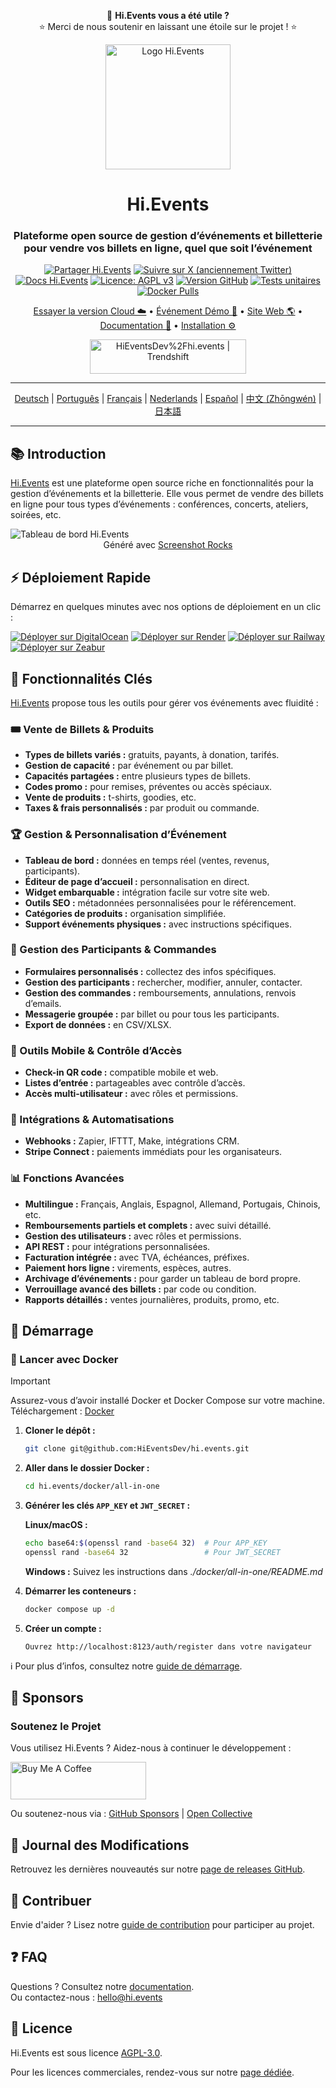 <div align="center">
<div align="center">

💖 **Hi.Events vous a été utile ?**  
⭐ Merci de nous soutenir en laissant une étoile sur le projet ! ⭐

</div>

<p>
  <img src="https://hievents-public.s3.us-west-1.amazonaws.com/website/hi-events-rainbow.png?v=1" alt="Logo Hi.Events" width="200px">
</p>

<h1>Hi.Events</h1>
<h3>Plateforme open source de gestion d’événements et billetterie pour vendre vos billets en ligne, quel que soit l’événement</h3>

[![Partager Hi.Events](https://img.shields.io/badge/Partager%20Hi.Events-blue)](https://www.addtoany.com/share?linkurl=https://github.com/HiEventsDev/hi.events)
[![Suivre sur X (anciennement Twitter)](https://img.shields.io/twitter/follow/HiEventsTickets)](https://x.com/HiEventsTickets)
[![Docs Hi.Events](https://img.shields.io/badge/docs-hi.events-blue)](https://hi.events/docs)
[![Licence: AGPL v3](https://img.shields.io/badge/License-AGPL_v3-blue.svg)](https://github.com/HiEventsDev/Hi.Events/blob/develop/LICENCE)
[![Version GitHub](https://img.shields.io/github/v/release/HiEventsDev/hi.events?include_prereleases)](https://github.com/HiEventsDev/hi.events/releases)
[![Tests unitaires](https://github.com/HiEventsDev/hi.events/actions/workflows/unit-tests.yml/badge.svg?event=push)](https://github.com/HiEventsDev/hi.events/actions/workflows/unit-tests.yml)
[![Docker Pulls](https://img.shields.io/docker/pulls/daveearley/hi.events-all-in-one)](https://hub.docker.com/r/daveearley/hi.events-all-in-one)

<p>
<a href="https://app.hi.events/auth/register?utm_source=gh-readme&utm_content=try-cloud-link">Essayer la version Cloud ☁️</a> •
<a href="https://app.hi.events/event/2/hievents-conference-2030?utm_source=gh-readme&utm_content=demo-link">Événement Démo 🌟</a> • 
<a href="https://hi.events?utm_source=gh-readme&utm_content=website-link">Site Web 🌎</a> • 
<a href="https://hi.events/docs?utm_source=gh-readme&utm_content=documentation-link">Documentation 📄</a> • 
<a href="https://hi.events/docs/getting-started?utm_source=gh-readme&utm_content=installation=link">Installation ⚙️</a>
</p>

<a href="https://trendshift.io/repositories/10563" target="_blank"><img src="https://trendshift.io/api/badge/repositories/10563" alt="HiEventsDev%2Fhi.events | Trendshift" style="width: 250px; height: 55px;" width="250" height="55"/></a>
</div>

<hr/>
<p align="center">
<a href="README.de.md">Deutsch</a> |
<a href="README.pt.md">Português</a> |
<a href="README.fr.md">Français</a> |
<a href="README.nl.md">Nederlands</a> |
<a href="README.es.md">Español</a> |
<a href="README.zh-cn.md">中文 (Zhōngwén)</a> |
<a href="README.ja.md">日本語</a>
</p>
<hr/>

## 📚 Introduction

<a href="https://hi.events">Hi.Events</a> est une plateforme open source riche en fonctionnalités pour la gestion d’événements et la billetterie. Elle vous permet de vendre des billets en ligne pour tous types d’événements : conférences, concerts, ateliers, soirées, etc.

<img alt="Tableau de bord Hi.Events" src="https://hievents-public.s3.us-west-1.amazonaws.com/website/github-readme-screenshot.png"/>
<div align="center">
<caption>Généré avec <a href="https://screenshot.rocks?utm_source=hi.events-readme">Screenshot Rocks</a></caption>
</div>

## ⚡ Déploiement Rapide

Démarrez en quelques minutes avec nos options de déploiement en un clic :

[![Déployer sur DigitalOcean](https://www.deploytodo.com/do-btn-blue.svg)](https://github.com/HiEventsDev/hi.events-digitalocean)
[![Déployer sur Render](https://render.com/images/deploy-to-render-button.svg)](https://github.com/HiEventsDev/hi.events-render.com)
[![Déployer sur Railway](https://railway.app/button.svg)](https://railway.app/template/8CGKmu?referralCode=KvSr11)
[![Déployer sur Zeabur](https://zeabur.com/button.svg)](https://zeabur.com/templates/8DIRY6)

## 🌟 Fonctionnalités Clés

<a href="https://hi.events">Hi.Events</a> propose tous les outils pour gérer vos événements avec fluidité :

### 🎟 Vente de Billets & Produits
- **Types de billets variés :** gratuits, payants, à donation, tarifés.
- **Gestion de capacité :** par événement ou par billet.
- **Capacités partagées :** entre plusieurs types de billets.
- **Codes promo :** pour remises, préventes ou accès spéciaux.
- **Vente de produits :** t-shirts, goodies, etc.
- **Taxes & frais personnalisés :** par produit ou commande.

### 🏆 Gestion & Personnalisation d’Événement
- **Tableau de bord :** données en temps réel (ventes, revenus, participants).
- **Éditeur de page d’accueil :** personnalisation en direct.
- **Widget embarquable :** intégration facile sur votre site web.
- **Outils SEO :** métadonnées personnalisées pour le référencement.
- **Catégories de produits :** organisation simplifiée.
- **Support événements physiques :** avec instructions spécifiques.

### 📧 Gestion des Participants & Commandes
- **Formulaires personnalisés :** collectez des infos spécifiques.
- **Gestion des participants :** rechercher, modifier, annuler, contacter.
- **Gestion des commandes :** remboursements, annulations, renvois d’emails.
- **Messagerie groupée :** par billet ou pour tous les participants.
- **Export de données :** en CSV/XLSX.

### 📱 Outils Mobile & Contrôle d’Accès
- **Check-in QR code :** compatible mobile et web.
- **Listes d’entrée :** partageables avec contrôle d’accès.
- **Accès multi-utilisateur :** avec rôles et permissions.

### 🔧 Intégrations & Automatisations
- **Webhooks :** Zapier, IFTTT, Make, intégrations CRM.
- **Stripe Connect :** paiements immédiats pour les organisateurs.

### 📊 Fonctions Avancées
- **Multilingue :** Français, Anglais, Espagnol, Allemand, Portugais, Chinois, etc.
- **Remboursements partiels et complets :** avec suivi détaillé.
- **Gestion des utilisateurs :** avec rôles et permissions.
- **API REST :** pour intégrations personnalisées.
- **Facturation intégrée :** avec TVA, échéances, préfixes.
- **Paiement hors ligne :** virements, espèces, autres.
- **Archivage d’événements :** pour garder un tableau de bord propre.
- **Verrouillage avancé des billets :** par code ou condition.
- **Rapports détaillés :** ventes journalières, produits, promo, etc.

## 🚀 Démarrage

### 🐳 Lancer avec Docker

> [!IMPORTANT]  
> Assurez-vous d’avoir installé Docker et Docker Compose sur votre machine.  
> Téléchargement : [Docker](https://www.docker.com/get-started)

1. **Cloner le dépôt :**
   ```bash
   git clone git@github.com:HiEventsDev/hi.events.git
   ```

2. **Aller dans le dossier Docker :**
   ```bash
   cd hi.events/docker/all-in-one
   ```

3. **Générer les clés `APP_KEY` et `JWT_SECRET` :**

   **Linux/macOS :**
   ```bash
   echo base64:$(openssl rand -base64 32)  # Pour APP_KEY
   openssl rand -base64 32                 # Pour JWT_SECRET
   ```

   **Windows :**
   Suivez les instructions dans *./docker/all-in-one/README.md*

4. **Démarrer les conteneurs :**
   ```bash
   docker compose up -d
   ```

5. **Créer un compte :**
   ```
   Ouvrez http://localhost:8123/auth/register dans votre navigateur
   ```

ℹ️ Pour plus d’infos, consultez notre [guide de démarrage](https://hi.events/docs/getting-started).

## 💜 Sponsors

### Soutenez le Projet

Vous utilisez Hi.Events ? Aidez-nous à continuer le développement :

<a href="https://www.buymeacoffee.com/hi.events" target="_blank"><img src="https://cdn.buymeacoffee.com/buttons/v2/default-yellow.png" alt="Buy Me A Coffee" style="height: 60px !important;width: 217px !important;"></a>

Ou soutenez-nous via : <a href="https://github.com/sponsors/HiEventsDev" target="_blank">GitHub Sponsors</a> | <a href="https://opencollective.com/hievents" target="_blank">Open Collective</a>

## 📝 Journal des Modifications

Retrouvez les dernières nouveautés sur notre [page de releases GitHub](https://github.com/HiEventsDev/hi.events/releases).

## 🤝 Contribuer

Envie d'aider ? Lisez notre [guide de contribution](CONTRIBUTING.md) pour participer au projet.

## ❓ FAQ

Questions ? Consultez notre [documentation](https://hi.events/docs?utm_source=gh-readme&utm_content=faq-docs-link).  
Ou contactez-nous : [hello@hi.events](mailto:hello@hi.events)

## 📜 Licence

Hi.Events est sous licence [AGPL-3.0](https://github.com/HiEventsDev/hi.events/blob/main/LICENCE).

Pour les licences commerciales, rendez-vous sur notre [page dédiée](https://hi.events/licensing).
